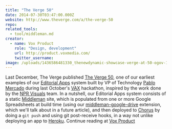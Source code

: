 ```yaml
---
title: "The Verge 50"
date: 2014-07-30T03:47:00.000Z
website: http://www.theverge.com/a/the-verge-50
repo:
related_tools:
  - tool/middleman.md
creator:
  - name: Vox Product
    role: "Design, development"
    url: http://product.voxmedia.com/    
    twitter_username:
image: /uploads/1436586481330_thenewdynamic-showcase-verge-at-50-ogov-150710.jpg
---
```

Last December, The Verge published [The Verge 50](http://www.theverge.com/a/the-verge-50), one of our earliest examples of our [Editorial Apps](https://source.opennews.org/en-US/learning/evolution-news-apps-teams/) system built by VP of Technology [Pablo Mercado](https://twitter.com/odacrem "Ham") during last October's [VAX](http://product.voxmedia.com/2013/10/4/5426870/product-team-all-hands-2013-return-of-vax) hackathon, inspired by the work done by the [NPR Visuals](http://blog.apps.npr.org/) team. In a nutshell, our Editorial Apps system consists of a static [Middleman](http://middlemanapp.com/) site, which is populated from one or more Google Spreadsheets at build time (using our [middleman-google-drive](https://github.com/voxmedia/middleman-google_drive) extension, which we'll talk about in a future article), and then deployed to [Chorus](http://product.voxmedia.com/2012/5/6/5426772/all-together-now-introducing-the-vox-product-blog-and-chorus) by doing a `git push` and using git post-receive hooks, in a way not unlike deploying an app to [Heroku](https://www.heroku.com/). Continue reading at [Vox Product](http://product.voxmedia.com/2014/7/29/5863004/take-a-peek-at-the-code-that-powered-the-verge-50)
